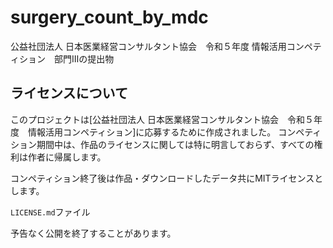 # surgery_count_by_mdc

公益社団法人 日本医業経営コンサルタント協会　令和５年度 情報活用コンペティション　部門Ⅲの提出物

## ライセンスについて

このプロジェクトは[公益社団法人 日本医業経営コンサルタント協会　令和５年度　情報活用コンペティション]に応募するために作成されました。
コンペティション期間中は、作品のライセンスに関しては特に明言しておらず、すべての権利は作者に帰属します。

コンペティション終了後は作品・ダウンロードしたデータ共にMITライセンスとします。

`LICENSE.md`ファイル

予告なく公開を終了することがあります。

